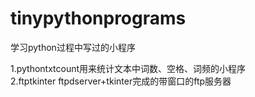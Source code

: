 # tinypythonprograms
学习python过程中写过的小程序

1.pythontxtcount用来统计文本中词数、空格、词频的小程序<br>
2.ftptkinter ftpdserver+tkinter完成的带窗口的ftp服务器<br>
